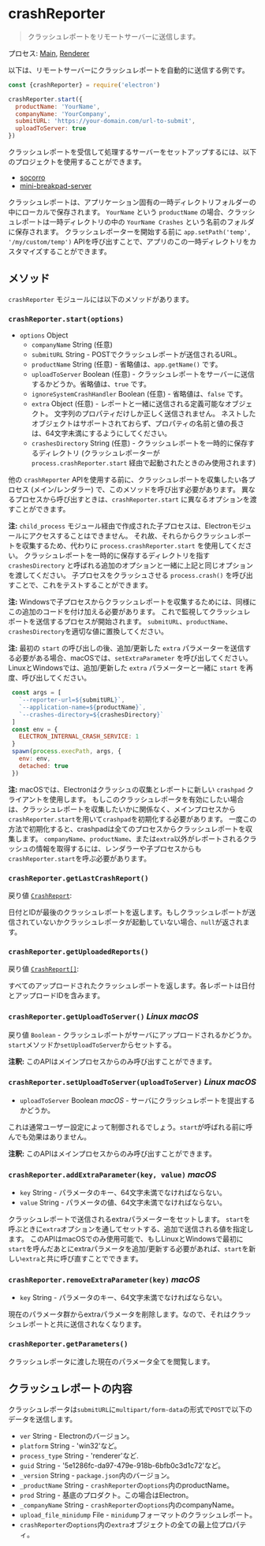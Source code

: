 # crashReporter

> クラッシュレポートをリモートサーバーに送信します。

プロセス: [Main](../glossary.md#main-process), [Renderer](../glossary.md#renderer-process)

以下は、リモートサーバーにクラッシュレポートを自動的に送信する例です。

```javascript
const {crashReporter} = require('electron')

crashReporter.start({
  productName: 'YourName',
  companyName: 'YourCompany',
  submitURL: 'https://your-domain.com/url-to-submit',
  uploadToServer: true
})
```

クラッシュレポートを受信して処理するサーバーをセットアップするには、以下のプロジェクトを使用することができます。

* [socorro](https://github.com/mozilla/socorro)
* [mini-breakpad-server](https://github.com/electron/mini-breakpad-server)

クラッシュレポートは、アプリケーション固有の一時ディレクトリフォルダーの中にローカルで保存されます。 `YourName` という `productName` の場合、クラッシュレポートは一時ディレクトリの中の `YourName Crashes` という名前のフォルダに保存されます。 クラッシュレポーターを開始する前に `app.setPath('temp', '/my/custom/temp')` APIを呼び出すことで、アプリのこの一時ディレクトリをカスタマイズすることができます。

## メソッド

`crashReporter` モジュールには以下のメソッドがあります。

### `crashReporter.start(options)`

* `options` Object 
  * `companyName` String (任意)
  * `submitURL` String - POSTでクラッシュレポートが送信されるURL。
  * `productName` String (任意) - 省略値は、`app.getName()` です。
  * `uploadToServer` Boolean (任意) - クラッシュレポートをサーバーに送信するかどうか。省略値は、`true` です。
  * `ignoreSystemCrashHandler` Boolean (任意) - 省略値は、`false` です。
  * `extra` Object (任意) - レポートと一緒に送信される定義可能なオブジェクト。 文字列のプロパティだけしか正しく送信されません。 ネストしたオブジェクトはサポートされておらず、プロパティの名前と値の長さは、64文字未満にするようにしてください。
  * `crashesDirectory` String (任意) - クラッシュレポートを一時的に保存するディレクトリ (クラッシュレポーターが `process.crashReporter.start` 経由で起動されたときのみ使用されます)

他の `crashReporter` APIを使用する前に、クラッシュレポートを収集したい各プロセス (メイン/レンダラー) で、このメソッドを呼び出す必要があります。 異なるプロセスから呼び出すときは、`crashReporter.start` に異なるオプションを渡すことができます。

**注:** `child_process` モジュール経由で作成された子プロセスは、Electronモジュールにアクセスすることはできません。 それ故、それらからクラッシュレポートを収集するため、代わりに `process.crashReporter.start` を使用してください。 クラッシュレポートを一時的に保存するディレクトリを指す `crashesDirectory` と呼ばれる追加のオプションと一緒に上記と同じオプションを渡してください。 子プロセスをクラッシュさせる `process.crash()` を呼び出すことで、これをテストすることができます。

**注:** Windowsで子プロセスからクラッシュレポートを収集するためには、同様にこの追加のコードを付け加える必要があります。 これで監視してクラッシュレポートを送信するプロセスが開始されます。 `submitURL`、`productName`、`crashesDirectory`を適切な値に置換してください。

**注:** 最初の `start` の呼び出しの後、追加/更新した `extra` パラメーターを送信する必要がある場合、macOSでは、`setExtraParameter` を呼び出してください。LinuxとWindowsでは、追加/更新した `extra` パラメーターと一緒に `start` を再度、呼び出してください。

```js
 const args = [
   `--reporter-url=${submitURL}`,
   `--application-name=${productName}`,
   `--crashes-directory=${crashesDirectory}`
 ]
 const env = {
   ELECTRON_INTERNAL_CRASH_SERVICE: 1
 }
 spawn(process.execPath, args, {
   env: env,
   detached: true
 })
```

**注:** macOSでは、Electronはクラッシュの収集とレポートに新しい `crashpad` クライアントを使用します。 もしこのクラッシュレポータを有効にしたい場合は、クラッシュレポートを収集したいかに関係なく、メインプロセスから`crashReporter.start`を用いて`crashpad`を初期化する必要があります。 一度この方法で初期化すると、crashpadは全てのプロセスからクラッシュレポートを収集します。 `companyName`、`productName`、または`extra`以外がレポートされるクラッシュの情報を取得するには、レンダラーや子プロセスからも`crashReporter.start`を呼ぶ必要があります。

### `crashReporter.getLastCrashReport()`

戻り値 [`CrashReport`](structures/crash-report.md):

日付とIDが最後のクラッシュレポートを返します。もしクラッシュレポートが送信されていないかクラッシュレポータが起動していない場合、`null`が返されます。

### `crashReporter.getUploadedReports()`

戻り値 [`CrashReport[]`](structures/crash-report.md):

すべてのアップロードされたクラッシュレポートを返します。各レポートは日付とアップロードIDを含みます。

### `crashReporter.getUploadToServer()` *Linux* *macOS*

戻り値 `Boolean` - クラッシュレポートがサーバにアップロードされるかどうか。 `start`メソッドか`setUploadToServer`からセットする。

**注釈:** このAPIはメインプロセスからのみ呼び出すことができます。

### `crashReporter.setUploadToServer(uploadToServer)` *Linux* *macOS*

* `uploadToServer` Boolean *macOS* - サーバにクラッシュレポートを提出するかどうか。

これは通常ユーザー設定によって制御されるでしょう。`start`が呼ばれる前に呼んでも効果はありません。

**注釈:** このAPIはメインプロセスからのみ呼び出すことができます。

### `crashReporter.addExtraParameter(key, value)` *macOS*

* `key` String - パラメータのキー、64文字未満でなければならない。
* `value` String - パラメータの値、64文字未満でなければならない。

クラッシュレポートで送信されるextraパラメーターをセットします。 `start`を呼ぶときに`extra`オプションを通してセットする、追加で送信される値を指定します。 このAPIはmacOSでのみ使用可能で、もしLinuxとWindowsで最初に`start`を呼んだあとにextraパラメータを追加/更新する必要があれば、`start`を新しい`extra`と共に呼び直すことでできます。

### `crashReporter.removeExtraParameter(key)` *macOS*

* `key` String - パラメータのキー、64文字未満でなければならない。

現在のパラメータ群からextraパラメータを削除します。なので、それはクラッシュレポートと共に送信されなくなります。

### `crashReporter.getParameters()`

クラッシュレポータに渡した現在のパラメータ全てを閲覧します。

## クラッシュレポートの内容

クラッシュレポータは`submitURL`に`multipart/form-data`の形式で`POST`で以下のデータを送信します。

* `ver` String - Electronのバージョン。
* `platform` String - 'win32'など。
* `process_type` String - 'renderer'など.
* `guid` String - '5e1286fc-da97-479e-918b-6bfb0c3d1c72'など。
* `_version` String - `package.json`内のバージョン。
* `_productName` String - `crashReporter`の`options`内のproductName。
* `prod` String - 基底のプロダクト。この場合はElectron。
* `_companyName` String - `crashReporter`の`options`内のcompanyName。
* `upload_file_minidump` File - `minidump`フォーマットのクラッシュレポート。
* `crashReporter`の`options`内の`extra`オブジェクトの全ての最上位プロパティ。